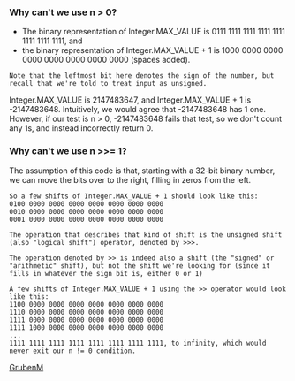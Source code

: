 ### Why can't we use n > 0?

- The binary representation of Integer.MAX_VALUE is 0111 1111 1111 1111 1111 1111 1111 1111, and 
- the binary representation of Integer.MAX_VALUE + 1 is 1000 0000 0000 0000 0000 0000 0000 0000 (spaces added).
```
Note that the leftmost bit here denotes the sign of the number, but recall that we're told to treat input as unsigned.
```

Integer.MAX_VALUE is 2147483647, and Integer.MAX_VALUE + 1 is -2147483648.
Intuitively, we would agree that -2147483648 has 1 one.
However, if our test is n > 0, -2147483648 fails that test, so we don't count any 1s, and instead incorrectly return 0.


### Why can't we use n >>= 1?
The assumption of this code is that, starting with a 32-bit binary number, 
we can move the bits over to the right, filling in zeros from the left.
```
So a few shifts of Integer.MAX_VALUE + 1 should look like this:
0100 0000 0000 0000 0000 0000 0000 0000
0010 0000 0000 0000 0000 0000 0000 0000
0001 0000 0000 0000 0000 0000 0000 0000

The operation that describes that kind of shift is the unsigned shift (also "logical shift") operator, denoted by >>>.

The operation denoted by >> is indeed also a shift (the "signed" or "arithmetic" shift), but not the shift we're looking for (since it fills in whatever the sign bit is, either 0 or 1)

A few shifts of Integer.MAX_VALUE + 1 using the >> operator would look like this:
1100 0000 0000 0000 0000 0000 0000 0000
1110 0000 0000 0000 0000 0000 0000 0000
1111 0000 0000 0000 0000 0000 0000 0000
1111 1000 0000 0000 0000 0000 0000 0000
...
1111 1111 1111 1111 1111 1111 1111 1111, to infinity, which would never exit our n != 0 condition.
```

[GrubenM](https://leetcode.com/GrubenM/)